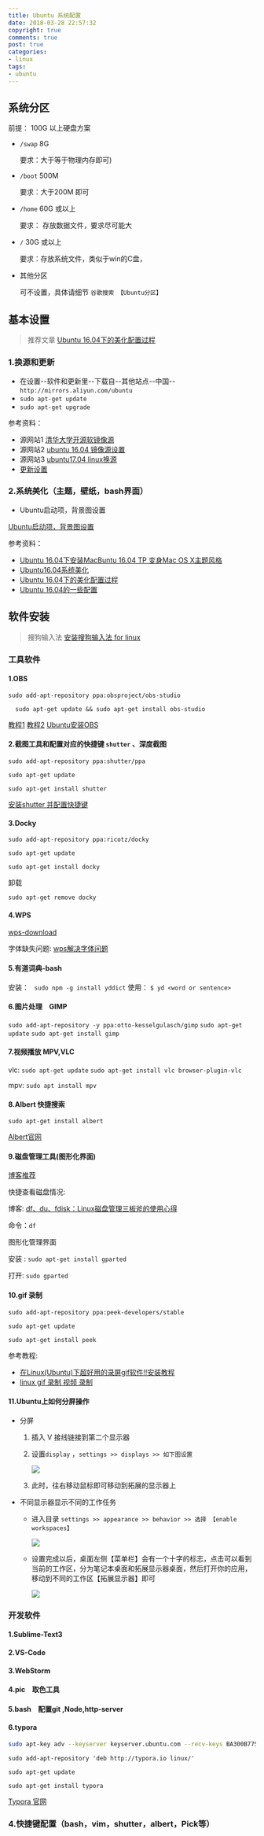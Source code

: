 ```yaml
---
title: Ubuntu 系统配置
date: 2018-03-28 22:57:32
copyright: true
comments: true
post: true
categories:
- linux
tags:
- ubuntu
---
```




## 系统分区

前提： 100G 以上硬盘方案

- `/swap`  8G 

  要求：大于等于物理内存即可)

- `/boot` 500M 

  要求：大于200M 即可

- `/home` 60G  或以上

  要求： 存放数据文件，要求尽可能大

- `/` 30G 或以上

  要求：存放系统文件，类似于win的C盘，

- 其他分区

  可不设置，具体请细节 `谷歌搜索 【Ubuntu分区】`

## 基本设置

> 推荐文章 [Ubuntu 16.04下的美化配置过程](http://blog.csdn.net/wangweiqiang1325/article/details/53447123)

### 1.换源和更新

- 在设置--软件和更新里--下载自--其他站点--中国--`http://mirrors.aliyun.com/ubuntu`
- `sudo apt-get update `
- `sudo apt-get upgrade ` 


参考资料： 

- 源网站1  [清华大学开源软镜像源](https://mirrors.tuna.tsinghua.edu.cn/help/ubuntu/)
- 源网站2 [ubuntu 16.04 镜像源设置](https://blog.csdn.net/z346859/article/details/79008256)
- 源网站3 [ubuntu17.04 linux换源](http://blog.sina.com.cn/s/blog_b953bc190102x8h3.html)
- [更新设置](https://www.linuxidc.com/Linux/2017-11/148627.htm)

### 2.系统美化（主题，壁纸，bash界面）

- Ubuntu启动项，背景图设置

[Ubuntu启动项，背景图设置](https://www.sysgeek.cn/ubuntu-16-04-grub-2-boot-loader/)

参考资料： 

- [Ubuntu 16.04下安装MacBuntu 16.04 TP 变身Mac OS X主题风格](https://www.linuxidc.com/Linux/2016-06/131947.htm)
- [Ubuntu16.04系统美化](http://blog.csdn.net/teavamc/article/details/78283448)
- [Ubuntu 16.04下的美化配置过程](http://blog.csdn.net/wangweiqiang1325/article/details/53447123)
- [Ubuntu 16.04的一些配置](http://blog.csdn.net/baidu_31611967/article/details/77919073)

## 软件安装 

> 搜狗输入法 [安装搜狗输入法 for linux](https://blog.csdn.net/weixin_38506983/article/details/71190705)

### 工具软件

#### 1.OBS

`sudo add-apt-repository ppa:obsproject/obs-studio`

`  sudo apt-get update && sudo apt-get install obs-studio`

[教程1](https://github.com/obsproject/obs-studio/wiki/Install-Instructions#ubuntu-installation) [教程2](https://www.linuxhelp.com/how-to-install-obs-on-ubuntu-16-04/) [Ubuntu安装OBS](http://blog.csdn.net/kingroc/article/details/50829213)

#### 2.截图工具和配置对应的快捷键 `shutter` 、深度截图

`sudo add-apt-repository ppa:shutter/ppa`

`sudo apt-get update`

`sudo apt-get install shutter`

[安装shutter 并配置快捷键](https://www.jianshu.com/p/8f0aab6d8144)

#### 3.Docky

`sudo add-apt-repository ppa:ricotz/docky`

`sudo apt-get update`

`sudo apt-get install docky`

卸载

`sudo apt-get remove docky`

#### 4.WPS

[wps-download](http://community.wps.cn/download/)

字体缺失问题: [wps解决字体问题](https://www.jianshu.com/p/e86ed6013ecd)

#### 5.有道词典-bash 

安装：
` sudo npm -g install yddict`
使用：
`$ yd <word or sentence>`

#### 6.图片处理　GIMP

`sudo add-apt-repository -y ppa:otto-kesselgulasch/gimp`
`sudo apt-get update`
`sudo apt-get install gimp`

#### 7.视频播放  MPV,VLC

vlc:
`sudo apt-get update`
`sudo apt-get install vlc browser-plugin-vlc`

mpv:
`sudo apt install mpv`

#### 8.Albert 快捷搜索

`sudo apt-get install albert`

[Albert官网](https://albertlauncher.github.io/docs/installing/)

#### 9.磁盘管理工具(图形化界面)

[博客推荐](https://blog.csdn.net/china_zhli/article/details/5472411)

快捷查看磁盘情况: 

博客: [df、du、fdisk：Linux磁盘管理三板斧的使用心得](http://os.51cto.com/art/201012/240726_all.htm)

命令：`df`

图形化管理界面

安装 : `sudo apt-get install gparted`

打开: `sudo gparted`

#### 10.gif 录制

`sudo add-apt-repository ppa:peek-developers/stable`

`sudo apt-get update`

`sudo apt-get install peek`

 参考教程: 

- [在Linux(Ubuntu)下超好用的录屏gif软件!!安装教程](https://www.jishux.com/plus/view-663051-1.html)
- [linux gif 录制 视频 录制](https://www.jianshu.com/p/0b3f4c65a7cd)

#### 11.Ubuntu上如何分屏操作

- 分屏

  1. 插入 V 接线链接到第二个显示器

  2. 设置`display` ，`settings >> displays >> 如下图设置`

     ![](https://i.loli.net/2018/04/19/5ad8564f22e86.png)


    3. 此时，往右移动鼠标即可移动到拓展的显示器上

- 不同显示器显示不同的工作任务

  - 进入目录 `settings >> appearance >> behavior >> 选择 【enable workspaces】`

    ![](https://i.loli.net/2018/04/19/5ad8572a9841a.png)

  - 设置完成以后，桌面左侧【菜单栏】会有一个十字的标志，点击可以看到当前的工作区，分为笔记本桌面和拓展显示器桌面，然后打开你的应用，移动到不同的工作区【拓展显示器】即可

    ![](https://i.loli.net/2018/04/19/5ad8588526ded.png)




### 开发软件

#### 1.Sublime-Text3

#### 2.VS-Code

#### 3.WebStorm

#### 4.pic　取色工具

#### 5.bash　配置git ,Node,http-server

#### 6.typora

```bash
sudo apt-key adv --keyserver keyserver.ubuntu.com --recv-keys BA300B7755AFCFAE
```
`sudo add-apt-repository 'deb http://typora.io linux/'`

`sudo apt-get update`

`sudo apt-get install typora`

[Typora 官网](https://www.typora.io/#linux)

### 4.快捷键配置（bash，vim，shutter，albert，Pick等）
